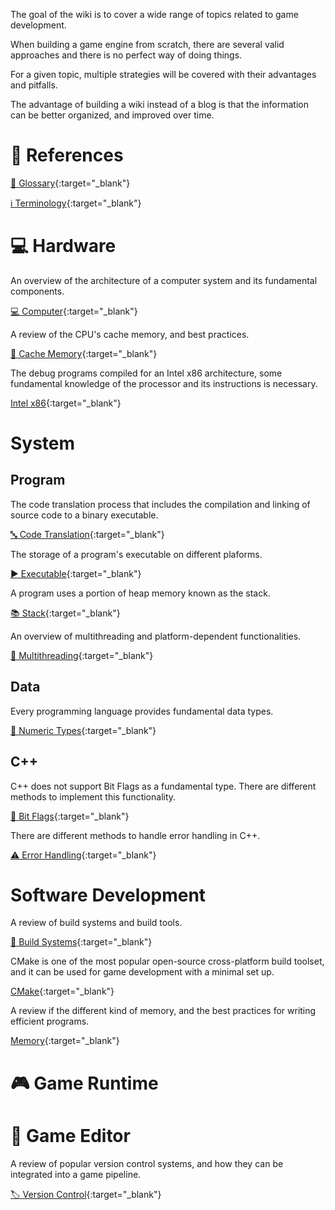The goal of the wiki is to cover a wide range of topics related to game development.

When building a game engine from scratch, there are several valid approaches and there is no perfect way of doing things.

For a given topic, multiple strategies will be covered with their advantages and pitfalls.

The advantage of building a wiki instead of a blog is that the information can be better organized, and improved over time.

# 📖 References

[💬 Glossary](Glossary.html){:target="_blank"}

[ℹ️ Terminology](Terminology.html){:target="_blank"}

# 💻 Hardware

An overview of the architecture of a computer system and its fundamental components.

[💻 Computer](https://www.notion.so/juliendelezenne/Computer-70c2c3fbbc29446782e02b8e0e6be940){:target="_blank"}


A review of the CPU's cache memory, and best practices.

[🚅 Cache Memory](https://www.notion.so/juliendelezenne/Cache-Memory-718834f4e1ce43549eecdf397833cac1){:target="_blank"}


The debug programs compiled for an Intel x86 architecture, some fundamental knowledge of the processor and its instructions is necessary.

[Intel x86](https://www.notion.so/juliendelezenne/Intel-x86-2401eae3086343d5a9381998ebe9419d){:target="_blank"}

# System

## Program

The code translation process that includes the compilation and linking of source code to a binary executable.

[🔤 Code Translation](https://www.notion.so/juliendelezenne/Code-Translation-cb66ee3bb4be4240bbff99ddb5057a54){:target="_blank"}


The storage of a program's executable on different plaforms.

[▶️ Executable](https://www.notion.so/juliendelezenne/Executable-5c6143da707145ddb89b15dc24e29d61){:target="_blank"}


A program uses a portion of heap memory known as the stack.

[📚 Stack](https://www.notion.so/juliendelezenne/Stack-eddf0c34dc934379ab05627709fff38f){:target="_blank"}


An overview of multithreading and platform-dependent functionalities.

[🔀 Multithreading](https://www.notion.so/juliendelezenne/Multithreading-6081d956dabc43ad95c57aa9eaced001){:target="_blank"}

## Data

Every programming language provides fundamental data types.

[🔢 Numeric Types](https://www.notion.so/juliendelezenne/Numeric-Types-d562f84c7ea645d690e6bbf2bf361923){:target="_blank"}

## C++

C++ does not support Bit Flags as a fundamental type. There are different methods to implement this functionality.

[🚩 Bit Flags](https://www.notion.so/juliendelezenne/Bit-Flags-b6f54688b0684f539bf11149fd8c4cd9){:target="_blank"}

There are different methods to handle error handling in C++.

[⚠️ Error Handling](https://www.notion.so/juliendelezenne/Errors-5ae5a4ffe58049359821c5534a93cf26){:target="_blank"}

# Software Development

A review of build systems and build tools.

[🔨 Build Systems](https://www.notion.so/juliendelezenne/Build-System-d66da054a959417096d99d4bf9922afd){:target="_blank"}


CMake is one of the most popular open-source cross-platform build toolset, and it can be used for game development with a minimal set up.

[CMake](https://www.notion.so/juliendelezenne/CMake-681851c9506b4e23a22418f97e20cc1a){:target="_blank"}


A review if the different kind of memory, and the best practices for writing efficient programs.

[Memory](https://www.notion.so/juliendelezenne/Memory-6c8b73d5c1e042d78bbe01ac5e6e750b){:target="_blank"}

# 🎮 Game Runtime

# 🎨 Game Editor

A review of popular version control systems, and how they can be integrated into a game pipeline.

[🏷 Version Control](https://www.notion.so/juliendelezenne/Version-Control-be7595ca455d412fbac8c67a7f1698da){:target="_blank"}

